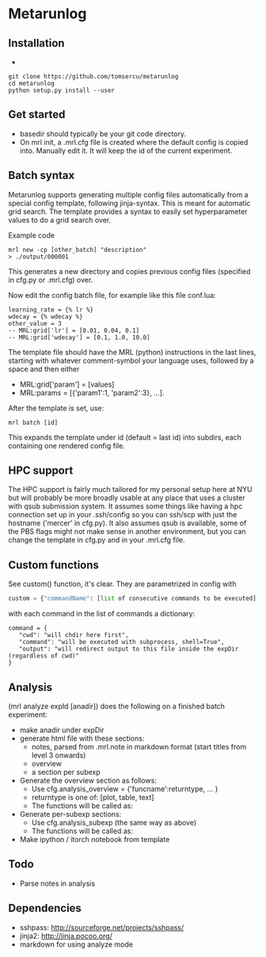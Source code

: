 # Metarunlog
## Installation
-
```
git clone https://github.com/tomsercu/metarunlog
cd metarunlog
python setup.py install --user

```

## Get started 
+ basedir should typically be your git code directory. 
+ On mrl init, a .mrl.cfg file is created where the default config is copied into. Manually edit it. It will keep the id of the current experiment.

## Batch syntax
Metarunlog supports generating multiple config files automatically from a special config template, following jinja-syntax.
This is meant for automatic grid search.
The template provides a syntax to easily set hyperparameter values to do a grid search over.

Example code
```
mrl new -cp [other_batch] "description"
> ./output/000001
```
This generates a new directory and copies previous config files (specified in cfg.py or .mrl.cfg) over.

Now edit the config batch file, for example like this file conf.lua:
```
learning_rate = {% lr %}
wdecay = {% wdecay %}
other_value = 3
-- MRL:grid['lr'] = [0.01, 0.04, 0.1]
-- MRL:grid['wdecay'] = [0.1, 1.0, 10.0]
```

The template file should have the MRL (python) instructions in the last lines, 
starting with whatever comment-symbol your language uses, followed by a space and then either

+ MRL:grid['param'] = [values] 
+ MRL:params = [{'param1':1, 'param2':3}, ...].

After the template is set, use:
```
mrl batch [id]
```
This expands the template under id (default = last id) into subdirs, each containing one rendered config file.

## HPC support
The HPC support is fairly much tailored for my personal setup here at NYU but will probably be more broadly usable at any place that uses a cluster with qsub submission system.
It assumes some things like having a hpc connection set up in your .ssh/config so you can ssh/scp with just the hostname ('mercer' in cfg.py).
It also assumes qsub is available, some of the PBS flags might not make sense in another environment, but you can change the template in cfg.py and in your .mrl.cfg file.

## Custom functions
See custom() function, it's clear.
They are parametrized in config with
``` python
custom = {"commandName": [list of consecutive commands to be executed], ...}
```
with each command in the list of commands a dictionary:
``` 
command = {
   "cwd": "will chdir here first",
   "command": "will be executed with subprocess, shell=True",
   "output": "will redirect output to this file inside the expDir (regardless of cwd)"
}
```

## Analysis
(mrl analyze expId [anadir]) does the following on a finished batch experiment:
+ make anadir under expDir
+ generate html file with these sections: 
    * notes, parsed from .mrl.note in markdown format (start titles from level 3 onwards)
    * overview
    * a section per subexp
+ Generate the overview section as follows:
    * Use cfg.analysis\_overview = {'funcname':returntype, ... }
    * returntype is one of: [plot, table, text]
    * The functions will be called as:
+ Generate per-subexp sections:
    * Use cfg.analysis\_subexp (the same way as above)
    * The functions will be called as: 
+ Make ipython / itorch notebook from template

## Todo
+ Parse notes in analysis

## Dependencies
+ sshpass: http://sourceforge.net/projects/sshpass/
+ jinja2: http://jinja.pocoo.org/
+ markdown for using analyze mode
